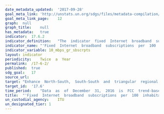 ```yaml
---	
date_metadata_updated:	'2017-09-28'
goal_meta_link:	'http://unstats.un.org/sdgs/files/metadata-compilation/Metadata-Goal-17.pdf'
goal_meta_link_page:	12
graph:	null
graph_title:	null
has_metadata:	true
indicator:	17.6.2
indicator_definition:	"The  indicator  fixed  Internet  broadband  subscriptions,  by  speed,  refers  to  the  number  of  fixed  broadband  subscriptions  to  the  public  Internet,  split  by  advertised  download  speed.  Fixed  Internet  broadband  subscriptions  refer  to  subscriptions  to  high-speed  access  to  the  public  Internet  (a  TCP/IP  connection),  at  downstream  speeds  equal  to,  or  greater  than,  256  kbit/s.  This  includes  cable  modem,  DSL,  fibre-to-the-home/building,  other  fixed  (wired)-  broadband  subscriptions,  satellite  broadband  and  terrestrial  fixed  wireless  broadband.  This  total  is  measured  irrespective  of  the  method  of  payment.  It  excludes  subscriptions  that  have  access  to  data  communications  (including  the  Internet)  via  mobile-cellular  networks.  It  should  include  fixed  WiMAX  and  any  other  fixed  wireless  technologies.  It  includes  both  residential  subscriptions  and  subscriptions  for  organizations.  The  Internet  is  a  worldwide  public  computer  network.  It  provides  access  to  a  number  of  communication  services  including  the  World  Wide  Web  and  carries  e-mail,  news,  entertainment  and  data  files.  The  indicator  is  currently  broken  down  by  the  following  subscription  speeds:  \t256  kbit/s  to  less  than  2  Mbit/s  subscriptions:  Refers  to  all  fixed  broadband  Internet  subscriptions  with  advertised  downstream  speeds  equal  to,  or  greater  than,  256  kbit/s  and  less  than  2  Mbit/s.  \t2  Mbit/s  to  less  than  10  Mbit/s  subscriptions:  Refers  to  all  fixed  -broadband  Internet  subscriptions  with  advertised  downstream  speeds  equal  to,  or  greater  than,  2  Mbit/s  and  less  than  10  Mbit/s.  \tEqual  to  or  above  10  Mbit/s  subscriptions  (4213_G10).  Refers  to  all  fixed  -  broadband  Internet  subscriptions  with  advertised  downstream  speeds  equal  to,  or  greater  than,  10  Mbit/s.  ITU  collects  data  for  this  indicator  through  an  annual  questionnaire  from  national  regulatory  authorities  or  Information  and  Communication  Technology  (ICT)  Ministries,  who  collect  the  data  from  national  Internet  service  providers.  The  data  can  be  collected  by  asking  each  Internet  service  provider  in  the  country  to  provide  the  number  of  their  fixed-broadband  subscriptions  by  the  speeds  indicated.  The  data  are  then  added  up  to  obtain  the  country  totals."
indicator_name:	"'Fixed  Internet  broadband  subscriptions  per  100  inhabitants,  by  speed'"
indicator_variable:	10_mbps_gr_sbscrpts
layout:	indicator
periodicity:	Twice  a  Year
permalink:	/17-6-2/
published:	true
sdg_goal:	17
source_url:	
target:	"Enhance  North-South,  South-South  and  triangular  regional  and  international  cooperation  on  and  access  to  science,  technology  and  innovation  and  enhance  knowledge  sharing  on  mutually  agreed  terms,  including  through  improved  coordination  among  existing  mechanisms,  in  particular  at  the  United  Nations  level,  and  through  a  global  technology  facilitation  mechanism."
target_id:	'17.6'
time_period:	"Data  as  of  December  31,  2016  is  FCC  trend-based  estimate  using  recent  historical  data."
title:	"'Fixed  Internet  broadband  subscriptions  per  100  inhabitants,  by  speed'"
un_custodial_agency:	ITU
un_designated_tier:	1
---	
```


